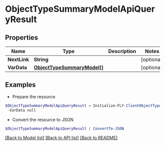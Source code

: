 # ObjectTypeSummaryModelApiQueryResult
## Properties

Name | Type | Description | Notes
------------ | ------------- | ------------- | -------------
**NextLink** | **String** |  | [optional] 
**VarData** | [**ObjectTypeSummaryModel[]**](ObjectTypeSummaryModel.md) |  | [optional] 

## Examples

- Prepare the resource
```powershell
$ObjectTypeSummaryModelApiQueryResult = Initialize-FLY.ClientObjectTypeSummaryModelApiQueryResult  -NextLink null `
 -VarData null
```

- Convert the resource to JSON
```powershell
$ObjectTypeSummaryModelApiQueryResult | ConvertTo-JSON
```

[[Back to Model list]](../README.md#documentation-for-models) [[Back to API list]](../README.md#documentation-for-api-endpoints) [[Back to README]](../README.md)

